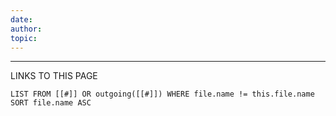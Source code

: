 ```yaml
---
date: 
author: 
topic:
---
```












----
LINKS TO THIS PAGE 
```dataview 
LIST FROM [[#]] OR outgoing([[#]]) WHERE file.name != this.file.name SORT file.name ASC
```

